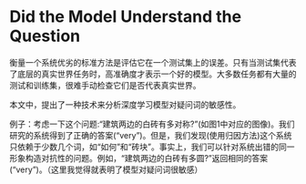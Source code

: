 # Did the Model Understand the Question 

衡量一个系统优劣的标准方法是评估它在一个测试集上的误差。只有当测试集代表了底层的真实世界任务时，高准确度才表示一个好的模型。大多数任务都有大量的测试和训练集，很难手动检查它们是否代表真实世界。

本文中，提出了一种技术来分析深度学习模型对疑问词的敏感性。

例子：考虑一下这个问题:“建筑两边的白砖有多对称?”(如图1中对应的图像)。我们研究的系统得到了正确的答案(“very”)。但是，我们发现(使用归因方法)这个系统只依赖于少数几个词，如“如何”和“砖块”。事实上，我们可以针对系统出错的同一形象构造对抗性的问题。例如，“建筑两边的白砖有多圆?”返回相同的答案(“very”)。（这里我觉得就表明了模型对疑问词很敏感）

